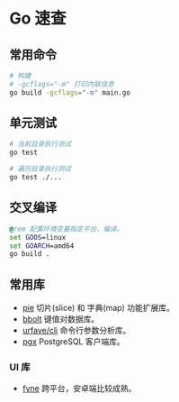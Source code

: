 # Go 速查

## 常用命令

```bash
# 构建
# -gcflags="-m" 打印内联信息
go build -gcflags="-m" main.go
```

## 单元测试

```bash
# 当前目录执行测试
go test

# 遍历目录执行测试
go test ./...
```

## 交叉编译

```bat
@rem 配置环境变量指定平台，编译。
set GOOS=linux
set GOARCH=amd64
go build .
```

## 常用库
- [pie](https://github.com/elliotchance/pie) 切片(slice) 和 字典(map) 功能扩展库。
- [bbolt](https://github.com/etcd-io/bbolt) 键值对数据库。
- [urfave/cli](https://github.com/urfave/cli) 命令行参数分析库。
- [pgx](https://github.com/jackc/pgx) PostgreSQL 客户端库。

### UI 库

- [fyne](https://github.com/fyne-io/fyne) 跨平台，安卓端比较成熟。
